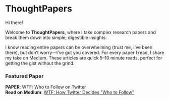 # ThoughtPapers  

Hi there!  

Welcome to **ThoughtPapers**, where I take complex research papers and break them down into simple, digestible insights.  

I know reading entire papers can be overwhelming (trust me, I’ve been there), but don’t worry—I’ve got you covered. For every paper I read, I share my take on Medium. These articles are quick 5–10 minute reads, perfect for getting the gist without the grind.  

### Featured Paper  
**PAPER**: WTF: Who to Follow on Twitter  
**Read on Medium**: [WTF: How Twitter Decides "Who to Follow"](https://medium.com/@prishaarora1412/wtf-how-twitter-decides-who-to-follow-770440252ac2)  